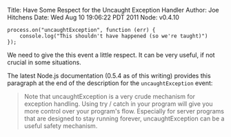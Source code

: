 Title: Have Some Respect for the Uncaught Exception Handler
Author: Joe Hitchens
Date: Wed Aug 10 19:06:22 PDT 2011
Node: v0.4.10


	process.on("uncaughtException", function (err) {
		console.log("This shouldn't have happened (so we're taught)")
	});


We need to give the this event a little respect.
It can be very useful, if not crucial in some situations.

The latest Node.js documentation (0.5.4 as of this writing) provides this
paragraph at the end of the description for the `uncaughtException` event:

> Note that uncaughtException is a very crude mechanism for exception handling. Using try / catch in your program will give you more control over your program's flow. Especially for server programs that are designed to stay running forever, uncaughtException can be a useful safety mechanism.


[Sleepless Inc.]: http://www.sleepless.com/


